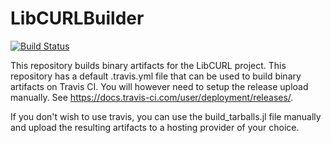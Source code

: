 # LibCURLBuilder

[![Build Status](https://travis-ci.org/JuliaWeb/LibCURLBuilder.svg?branch=master)](https://travis-ci.org/JuliaWeb/LibCURLBuilder)

This repository builds binary artifacts for the LibCURL project.
This repository has a default .travis.yml file that can be used to build
binary artifacts on Travis CI. You will however need to setup the release
upload manually. See https://docs.travis-ci.com/user/deployment/releases/.

If you don't wish to use travis, you can use the build_tarballs.jl
file manually and upload the resulting artifacts to a hosting provider
of your choice.
